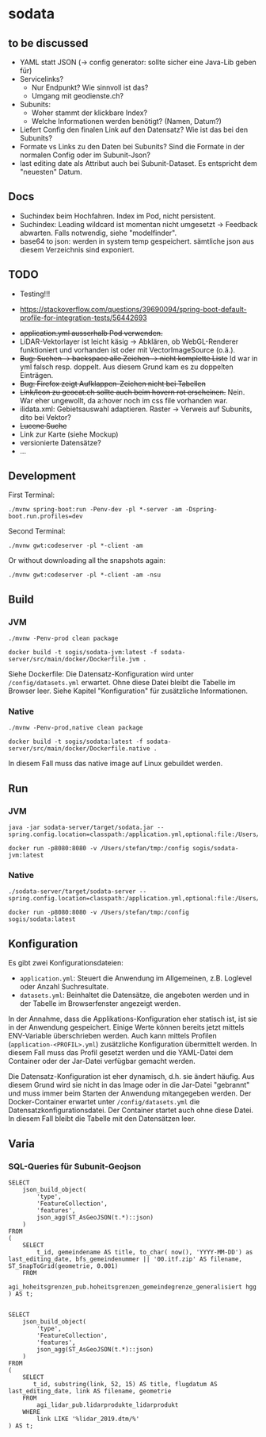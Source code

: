 # sodata

## to be discussed
- YAML statt JSON (-> config generator: sollte sicher eine Java-Lib geben für)
- Servicelinks? 
  * Nur Endpunkt? Wie sinnvoll ist das?
  * Umgang mit geodienste.ch?
- Subunits: 
  * Woher stammt der klickbare Index?
  * Welche Informationen werden benötigt? (Namen, Datum?)
- Liefert Config den finalen Link auf den Datensatz? Wie ist das bei den Subunits?
- Formate vs Links zu den Daten bei Subunits? Sind die Formate in der normalen Config oder im Subunit-Json?
- last editing date als Attribut auch bei Subunit-Dataset. Es entspricht dem "neuesten" Datum.

## Docs
- Suchindex beim Hochfahren. Index im Pod, nicht persistent.
- Suchindex: Leading wildcard ist momentan nicht umgesetzt -> Feedback abwarten. Falls notwendig, siehe "modelfinder".
- base64 to json: werden in system temp gespeichert. sämtliche json aus diesem Verzeichnis sind exponiert.

## TODO
- Testing!!!
 * https://stackoverflow.com/questions/39690094/spring-boot-default-profile-for-integration-tests/56442693
- ~~application.yml ausserhalb Pod verwenden.~~
- LiDAR-Vektorlayer ist leicht käsig -> Abklären, ob WebGL-Renderer funktioniert und vorhanden ist oder mit VectorImageSource (o.ä.).
- ~~Bug: Suchen -> backspace alle Zeichen -> nicht komplette Liste~~ Id war in yml falsch resp. doppelt. Aus diesem Grund kam es zu doppelten Einträgen.
- ~~Bug: Firefox zeigt Aufklappen-Zeichen nicht bei Tabellen~~
- ~~Link/Icon zu geocat.ch sollte auch beim hovern rot erscheinen.~~ Nein. War eher ungewollt, da a:hover noch im css file vorhanden war.
- ilidata.xml: Gebietsauswahl adaptieren. Raster -> Verweis auf Subunits, dito bei Vektor?
- ~~Lucene Suche~~
- Link zur Karte (siehe Mockup)
- versionierte Datensätze?
- ...

## Development

First Terminal:
```
./mvnw spring-boot:run -Penv-dev -pl *-server -am -Dspring-boot.run.profiles=dev
```

Second Terminal:
```
./mvnw gwt:codeserver -pl *-client -am
```

Or without downloading all the snapshots again:
```
./mvnw gwt:codeserver -pl *-client -am -nsu 
```

## Build

### JVM
```
./mvnw -Penv-prod clean package
```

```
docker build -t sogis/sodata-jvm:latest -f sodata-server/src/main/docker/Dockerfile.jvm .
```

Siehe Dockerfile: Die Datensatz-Konfiguration wird unter `/config/datasets.yml` erwartet. Ohne diese Datei bleibt die Tabelle im Browser leer. Siehe Kapitel "Konfiguration" für zusätzliche Informationen.

### Native
```
./mvnw -Penv-prod,native clean package
```

```
docker build -t sogis/sodata:latest -f sodata-server/src/main/docker/Dockerfile.native .
```

In diesem Fall muss das native image auf Linux gebuildet werden.


## Run

### JVM
```
java -jar sodata-server/target/sodata.jar --spring.config.location=classpath:/application.yml,optional:file:/Users/stefan/tmp/datasets.yml
```

```
docker run -p8080:8080 -v /Users/stefan/tmp:/config sogis/sodata-jvm:latest
```

### Native
```
./sodata-server/target/sodata-server --spring.config.location=classpath:/application.yml,optional:file:/Users/stefan/tmp/datasets.yml
```

```
docker run -p8080:8080 -v /Users/stefan/tmp:/config sogis/sodata:latest
```

## Konfiguration
Es gibt zwei Konfigurationsdateien: 

- `application.yml`: Steuert die Anwendung im Allgemeinen, z.B. Loglevel oder Anzahl Suchresultate.
- `datasets.yml`: Beinhaltet die Datensätze, die angeboten werden und in der Tabelle im Browserfenster angezeigt werden. 

In der Annahme, dass die Applikations-Konfiguration eher statisch ist, ist sie in der Anwendung gespeichert. Einige Werte können bereits jetzt mittels ENV-Variable überschrieben werden. Auch kann mittels Profilen (`application-<PROFIL>.yml`) zusätzliche Konfiguration übermittelt werden. In diesem Fall muss das Profil gesetzt werden und die YAML-Datei dem Container oder der Jar-Datei verfügbar gemacht werden.

Die Datensatz-Konfiguration ist eher dynamisch, d.h. sie ändert häufig. Aus diesem Grund wird sie nicht in das Image oder in die Jar-Datei "gebrannt" und muss immer beim Starten der Anwendung mitangegeben werden. Der Docker-Container erwartet unter `/config/datasets.yml` die Datensatzkonfigurationsdatei. Der Container startet auch ohne diese Datei. In diesem Fall bleibt die Tabelle mit den Datensätzen leer.

## Varia

### SQL-Queries für Subunit-Geojson

```
SELECT 
    json_build_object(
        'type',
        'FeatureCollection',
        'features',
        json_agg(ST_AsGeoJSON(t.*)::json)
    ) 
FROM 
(
    SELECT 
        t_id, gemeindename AS title, to_char( now(), 'YYYY-MM-DD') as last_editing_date, bfs_gemeindenummer || '00.itf.zip' AS filename, ST_SnapToGrid(geometrie, 0.001)
    FROM 
        agi_hoheitsgrenzen_pub.hoheitsgrenzen_gemeindegrenze_generalisiert hgg 
) AS t;


SELECT 
    json_build_object(
        'type',
        'FeatureCollection',
        'features',
        json_agg(ST_AsGeoJSON(t.*)::json)
    ) 
FROM 
(
    SELECT 
       t_id, substring(link, 52, 15) AS title, flugdatum AS last_editing_date, link AS filename, geometrie 
    FROM 
        agi_lidar_pub.lidarprodukte_lidarprodukt 
    WHERE 
        link LIKE '%lidar_2019.dtm/%'
) AS t;
```